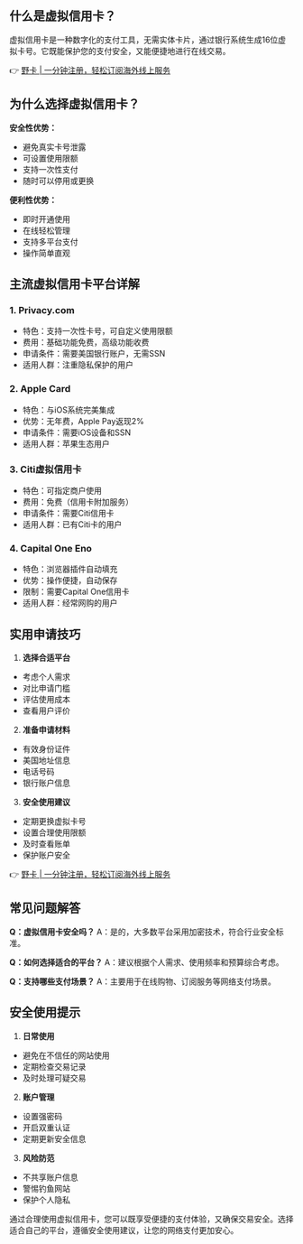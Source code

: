 ## 什么是虚拟信用卡？

虚拟信用卡是一种数字化的支付工具，无需实体卡片，通过银行系统生成16位虚拟卡号。它既能保护您的支付安全，又能便捷地进行在线交易。

👉 [野卡 | 一分钟注册，轻松订阅海外线上服务](https://bit.ly/bewildcard)

## 为什么选择虚拟信用卡？

**安全性优势：**
- 避免真实卡号泄露
- 可设置使用限额
- 支持一次性支付
- 随时可以停用或更换

**便利性优势：**
- 即时开通使用
- 在线轻松管理
- 支持多平台支付
- 操作简单直观

## 主流虚拟信用卡平台详解

### 1. Privacy.com
- 特色：支持一次性卡号，可自定义使用限额
- 费用：基础功能免费，高级功能收费
- 申请条件：需要美国银行账户，无需SSN
- 适用人群：注重隐私保护的用户

### 2. Apple Card
- 特色：与iOS系统完美集成
- 优势：无年费，Apple Pay返现2%
- 申请条件：需要iOS设备和SSN
- 适用人群：苹果生态用户

### 3. Citi虚拟信用卡
- 特色：可指定商户使用
- 费用：免费（信用卡附加服务）
- 申请条件：需要Citi信用卡
- 适用人群：已有Citi卡的用户

### 4. Capital One Eno
- 特色：浏览器插件自动填充
- 优势：操作便捷，自动保存
- 限制：需要Capital One信用卡
- 适用人群：经常网购的用户

## 实用申请技巧

1. **选择合适平台**
- 考虑个人需求
- 对比申请门槛
- 评估使用成本
- 查看用户评价

2. **准备申请材料**
- 有效身份证件
- 美国地址信息
- 电话号码
- 银行账户信息

3. **安全使用建议**
- 定期更换虚拟卡号
- 设置合理使用限额
- 及时查看账单
- 保护账户安全

👉 [野卡 | 一分钟注册，轻松订阅海外线上服务](https://bit.ly/bewildcard)

## 常见问题解答

**Q：虚拟信用卡安全吗？**
A：是的，大多数平台采用加密技术，符合行业安全标准。

**Q：如何选择适合的平台？**
A：建议根据个人需求、使用频率和预算综合考虑。

**Q：支持哪些支付场景？**
A：主要用于在线购物、订阅服务等网络支付场景。

## 安全使用提示

1. **日常使用**
- 避免在不信任的网站使用
- 定期检查交易记录
- 及时处理可疑交易

2. **账户管理**
- 设置强密码
- 开启双重认证
- 定期更新安全信息

3. **风险防范**
- 不共享账户信息
- 警惕钓鱼网站
- 保护个人隐私

通过合理使用虚拟信用卡，您可以既享受便捷的支付体验，又确保交易安全。选择适合自己的平台，遵循安全使用建议，让您的网络支付更加安心。